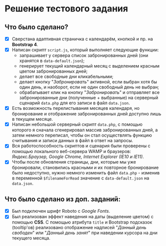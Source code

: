﻿# Решение тестового задания

## Что было сделано?

- [x] Сверстана адаптивная страничка с календарём, кнопкой и пр. на **Bootstrap 4**.
- [x] Написан скрипт `script.js`, который выполняет следующие функции:
	- запрашивает у сервера список забронированных дней (они хранятся в `data-default.json`);
	- генерирует текущий календарный месяц с выделением красным цветом забронированных дней;
	- делает все свободные дни кликабельными;
	- делает кнопку "*Забронировать*" активной, если выбран хотя бы один день, и наоборот, если не один свободный день не выбран;
	- обрабатывает клик на кнопку "*Забронировать*" и отправляет все забронированные дни (полученные + выбранные) на серверный сценарий `data.php` для его записи в файл `data.json`.
- [x] Есть возможность перелистывания месяцев календаря, но бронирование и отображение забронированных дней доступно лишь в текущем месяце.
- [x] Написан небольшой серверный скрипт `data.php`, с помощью которого я сначала сгенерировал массив забронированных дней, а затем немного переписал, чтобы он стал осуществлять функцию считывания и записи данных в файл в ответ на запросы.
- [x] Вся работоспособность скриптов и сценария были проверены с помощью локального веб-сервера WAMP и браузеров: *Яндекс.Браузер, Google Chrome, Internet Explorer (IE10 и IE11)*.
- [x] Чтобы после обновления страницы, дни, которые мы уже бронировали, становились красными и их повторное бронирование было недоступно, нужно немного изменить файл `data.php` - изменив в переменной `$filenameForRead` значение с `data-default.json` на `data.json`.

## Что было сделано из доп. заданий:

- [x] Был подключен шрифт Roboto с *Google Fonts*.
- [x] Был реализован эффект наведения на даты (выделение цветом) с помощью **CSS**. С помощью атрибута `title` и Bootstrap подсказок (tooltip'ов) реализовано отображение надписей "*Данный день свободен*" или "*Данный день занят*" при наведении курсора на дни текущего месяца.